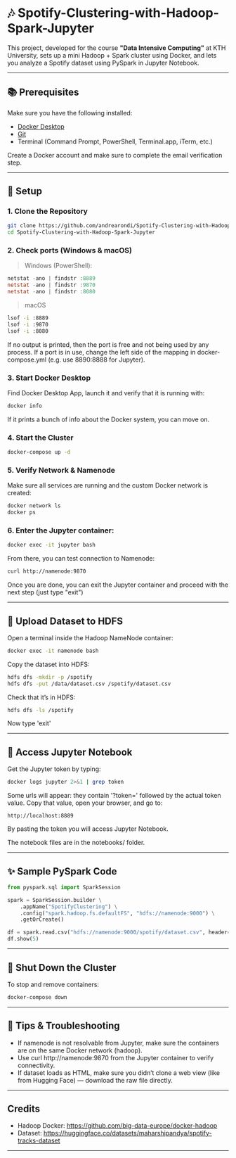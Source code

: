 # 🎶 Spotify-Clustering-with-Hadoop-Spark-Jupyter
This project, developed for the course **"Data Intensive Computing"** at KTH University,  sets up a mini Hadoop + Spark cluster using Docker, and lets you analyze a Spotify dataset using PySpark in Jupyter Notebook.

---

## 📚 Prerequisites

Make sure you have the following installed:

- [Docker Desktop](https://www.docker.com/products/docker-desktop/)
- [Git](https://git-scm.com/)
- Terminal (Command Prompt, PowerShell, Terminal.app, iTerm, etc.)

Create a Docker account and make sure to complete the email verification step.

---

## 🔧 Setup

### 1. Clone the Repository

```bash
git clone https://github.com/andrearondi/Spotify-Clustering-with-Hadoop-Spark-Jupyter.git
cd Spotify-Clustering-with-Hadoop-Spark-Jupyter
```

### 2. Check ports (Windows & macOS)

> Windows (PowerShell):
```powershell
netstat -ano | findstr :8889
netstat -ano | findstr :9870
netstat -ano | findstr :8080
```

> macOS
```bash
lsof -i :8889
lsof -i :9870
lsof -i :8080
```

If no output is printed, then the port is free and not being used by any process.
If a port is in use, change the left side of the mapping in docker-compose.yml (e.g. use 8890:8888 for Jupyter).

### 3. Start Docker Desktop
Find Docker Desktop App, launch it and verify that it is running with:
```bash
docker info
```
If it prints a bunch of info about the Docker system, you can move on.

### 4. Start the Cluster

```bash
docker-compose up -d
```

### 5. Verify Network & Namenode
Make sure all services are running and the custom Docker network is created:

```bash
docker network ls
docker ps
```

### 6. Enter the Jupyter container:

```bash
docker exec -it jupyter bash
```

From there, you can test connection to Namenode:
```bash
curl http://namenode:9870
```
Once you are done, you can exit the Jupyter container and proceed with the next step (just type "exit")

---

## 📂 Upload Dataset to HDFS
Open a terminal inside the Hadoop NameNode container:

```bash
docker exec -it namenode bash
```

Copy the dataset into HDFS:

```bash
hdfs dfs -mkdir -p /spotify
hdfs dfs -put /data/dataset.csv /spotify/dataset.csv
```

Check that it’s in HDFS:

```bash
hdfs dfs -ls /spotify
```

Now type 'exit'

---

## 📓 Access Jupyter Notebook

Get the Jupyter token by typing:

```bash
docker logs jupyter 2>&1 | grep token
```

Some urls will appear: they contain '?token=' followed by the actual token value. 
Copy that value, open your browser, and go to:

```
http://localhost:8889
```
By pasting the token you will access Jupyter Notebook.

The notebook files are in the notebooks/ folder.

---

## ✨ Sample PySpark Code

```python
from pyspark.sql import SparkSession

spark = SparkSession.builder \
    .appName("SpotifyClustering") \
    .config("spark.hadoop.fs.defaultFS", "hdfs://namenode:9000") \
    .getOrCreate()

df = spark.read.csv("hdfs://namenode:9000/spotify/dataset.csv", header=True, inferSchema=True)
df.show(5)
```

---

## 🧹 Shut Down the Cluster

To stop and remove containers:

```bash
docker-compose down
```

---

## 📎 Tips & Troubleshooting

- If namenode is not resolvable from Jupyter, make sure the containers are on the same Docker network (hadoop).
- Use curl http://namenode:9870 from the Jupyter container to verify connectivity.
- If dataset loads as HTML, make sure you didn’t clone a web view (like from Hugging Face) — download the raw file directly.

---

## Credits

- Hadoop Docker: https://github.com/big-data-europe/docker-hadoop
- Dataset: https://huggingface.co/datasets/maharshipandya/spotify-tracks-dataset

---
